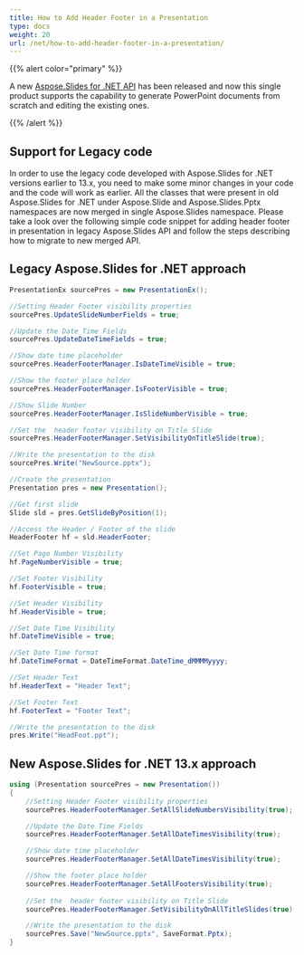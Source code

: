 ```yaml
---
title: How to Add Header Footer in a Presentation
type: docs
weight: 20
url: /net/how-to-add-header-footer-in-a-presentation/
---
```


{{% alert color="primary" %}} 

A new [Aspose.Slides for .NET API](/slides/net/) has been released and now this single product supports the capability to generate PowerPoint documents from scratch and editing the existing ones.

{{% /alert %}} 
## **Support for Legacy code**
In order to use the legacy code developed with Aspose.Slides for .NET versions earlier to 13.x, you need to make some minor changes in your code and the code will work as earlier. All the classes that were present in old Aspose.Slides for .NET under Aspose.Slide and Aspose.Slides.Pptx namespaces are now merged in single Aspose.Slides namespace. Please take a look over the following simple code snippet for adding header footer in presentation in legacy Aspose.Slides API and follow the steps describing how to migrate to new merged API.
## **Legacy Aspose.Slides for .NET approach**
```c#
PresentationEx sourcePres = new PresentationEx();

//Setting Header Footer visibility properties
sourcePres.UpdateSlideNumberFields = true;

//Update the Date Time Fields
sourcePres.UpdateDateTimeFields = true;

//Show date time placeholder
sourcePres.HeaderFooterManager.IsDateTimeVisible = true;

//Show the footer place holder
sourcePres.HeaderFooterManager.IsFooterVisible = true;

//Show Slide Number
sourcePres.HeaderFooterManager.IsSlideNumberVisible = true;

//Set the  header footer visibility on Title Slide
sourcePres.HeaderFooterManager.SetVisibilityOnTitleSlide(true);

//Write the presentation to the disk
sourcePres.Write("NewSource.pptx");
```

```c#
//Create the presentation
Presentation pres = new Presentation();

//Get first slide
Slide sld = pres.GetSlideByPosition(1);

//Access the Header / Footer of the slide
HeaderFooter hf = sld.HeaderFooter;

//Set Page Number Visibility
hf.PageNumberVisible = true;

//Set Footer Visibility
hf.FooterVisible = true;

//Set Header Visibility
hf.HeaderVisible = true;

//Set Date Time Visibility
hf.DateTimeVisible = true;

//Set Date Time format
hf.DateTimeFormat = DateTimeFormat.DateTime_dMMMMyyyy;

//Set Header Text
hf.HeaderText = "Header Text";

//Set Footer Text
hf.FooterText = "Footer Text";

//Write the presentation to the disk
pres.Write("HeadFoot.ppt");
```



## **New Aspose.Slides for .NET 13.x approach**
``` csharp
using (Presentation sourcePres = new Presentation())
{
    //Setting Header Footer visibility properties
    sourcePres.HeaderFooterManager.SetAllSlideNumbersVisibility(true);

    //Update the Date Time Fields
    sourcePres.HeaderFooterManager.SetAllDateTimesVisibility(true);

    //Show date time placeholder
    sourcePres.HeaderFooterManager.SetAllDateTimesVisibility(true);

    //Show the footer place holder
    sourcePres.HeaderFooterManager.SetAllFootersVisibility(true);
    
    //Set the  header footer visibility on Title Slide
    sourcePres.HeaderFooterManager.SetVisibilityOnAllTitleSlides(true);

    //Write the presentation to the disk
    sourcePres.Save("NewSource.pptx", SaveFormat.Pptx);
}
```

